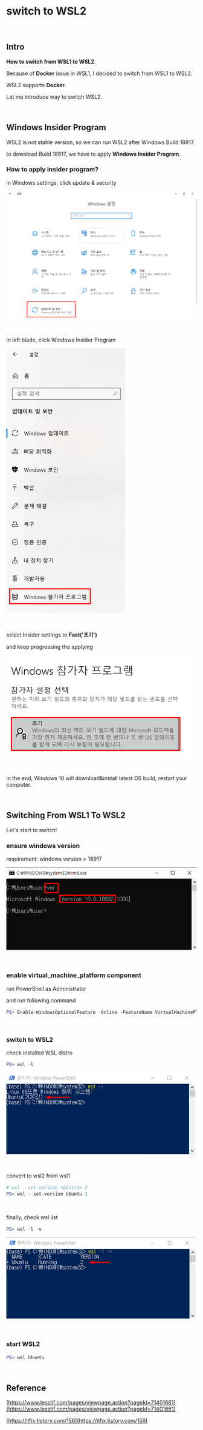 # switch to WSL2

<br>

## Intro

**How to switch from WSL1 to WSL2**.

Because of **Docker** issue in WSL1, I decided to switch from WSL1 to WSL2.

WSL2 supports **Docker**.

Let me introduce way to switch WSL2.

<br>

## Windows Insider Program

WSL2 is not stable version, so we can run WSL2 after Windows Build 18917.

to download Build 18917, we have to apply **Windows Insider Program**.

### How to apply Insider program?

in Windows settings, click update & security

![](./images/insider_program1.png)

<br>

in left blade, click Windows Insider Program

![](./images/insider_program2.png)

<br>

select Insider settings to **Fast('초기')**

and keep progressing the applying

![](./images/insider_program3.png)

<br>

in the end, Windows 10 will download&install latest OS build, restart your computer.

<br>

## Switching From WSL1 To WSL2

Let's start to switch!

### ensure windows version

requirement: windows version > 18917

![](./images/ensure_win_version.png)

<br>

### enable virtual_machine_platform component

run PowerShell as Administrator

and run following command

```powershell
PS> Enable-WindowsOptionalFeature -Online -FeatureName VirtualMachinePlatform
```

<br>

### switch to WSL2

check installed WSL distro

```powershell
PS> wsl -l
```

![](./images/wsl-l.png)

<br>

convert to wsl2 from wsl1

```powershell
# wsl --set-version <Distro> 2
PS> wsl --set-version Ubuntu 2
```

<br>

finally, check wsl list

```powershell
PS> wsl -l -v
```

![](./images/wsl-l-v.png)

<br>

### start WSL2

```powershell
PS> wsl Ubuntu
```

<br>

## Reference

[https://www.lesstif.com/pages/viewpage.action?pageId=71401661](https://www.lesstif.com/pages/viewpage.action?pageId=71401661)

[https://itfix.tistory.com/156](https://itfix.tistory.com/156)

